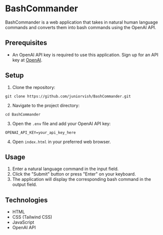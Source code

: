 # BashCommander

BashCommander is a web application that takes in natural human language commands and converts them into bash commands using the OpenAI API.

## Prerequisites

- An OpenAI API key is required to use this application. Sign up for an API key at [OpenAI](https://beta.openai.com/signup/).

## Setup

1. Clone the repository:

```
git clone https://github.com/juniorvish/BashCommander.git
```

2. Navigate to the project directory:

```
cd BashCommander
```

3. Open the `.env` file and add your OpenAI API key:

```
OPENAI_API_KEY=your_api_key_here
```

4. Open `index.html` in your preferred web browser.

## Usage

1. Enter a natural language command in the input field.
2. Click the "Submit" button or press "Enter" on your keyboard.
3. The application will display the corresponding bash command in the output field.

## Technologies

- HTML
- CSS (Tailwind CSS)
- JavaScript
- OpenAI API